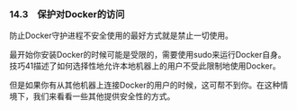 ### 14.3　保护对Docker的访问

防止Docker守护进程不安全使用的最好方式就是禁止一切使用。

最开始你安装Docker的时候可能是受限的，需要使用sudo来运行Docker自身。技巧41描述了如何选择性地允许本地机器上的用户不受此限制地使用Docker。

但是如果你有从其他机器上连接Docker的用户的时候，这可帮不到你。在这种情境下，我们来看看一些其他提供安全性的方式。

